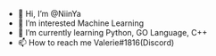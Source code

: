- 👋 Hi, I’m @NiinYa
- 👀 I’m interested Machine Learning
- 🌱 I’m currently learning Python, GO Language, C++
- 📫 How to reach me Valerie#1816(Discord)

<!---
NiinYa/NiinYa is a ✨ special ✨ repository because its `README.md` (this file) appears on your GitHub profile.
You can click the Preview link to take a look at your changes.
--->
